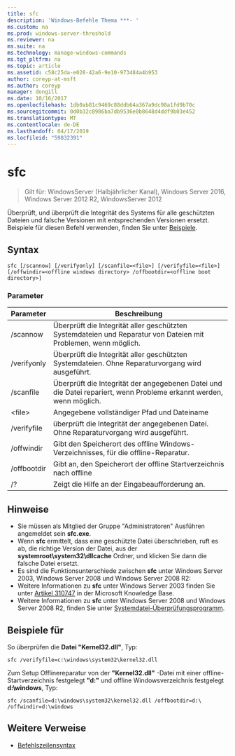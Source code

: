 ```yaml
---
title: sfc
description: 'Windows-Befehle Thema ***- '
ms.custom: na
ms.prod: windows-server-threshold
ms.reviewer: na
ms.suite: na
ms.technology: manage-windows-commands
ms.tgt_pltfrm: na
ms.topic: article
ms.assetid: c58c25da-e028-42a6-9e10-973484a4b953
author: coreyp-at-msft
ms.author: coreyp
manager: dongill
ms.date: 10/16/2017
ms.openlocfilehash: 1db0ab81c9469c88ddb64a367a9dc98a1fd9b70c
ms.sourcegitcommit: 0d0b32c8986ba7db9536e0b8648d4ddf9b03e452
ms.translationtype: MT
ms.contentlocale: de-DE
ms.lasthandoff: 04/17/2019
ms.locfileid: "59832391"
---
```

# <a name="sfc"></a>sfc

>Gilt für: WindowsServer (Halbjährlicher Kanal), Windows Server 2016, Windows Server 2012 R2, WindowsServer 2012

Überprüft, und überprüft die Integrität des Systems für alle geschützten Dateien und falsche Versionen mit entsprechenden Versionen ersetzt.
Beispiele für diesen Befehl verwenden, finden Sie unter [Beispiele](#BKMK_examples).

## <a name="syntax"></a>Syntax
```
sfc [/scannow] [/verifyonly] [/scanfile=<file>] [/verifyfile=<file>] [/offwindir=<offline windows directory> /offbootdir=<offline boot directory>]
```

### <a name="parameters"></a>Parameter
|Parameter|Beschreibung|
|-------|--------|
|/scannow|Überprüft die Integrität aller geschützten Systemdateien und Reparatur von Dateien mit Problemen, wenn möglich.|
|/verifyonly|Überprüft die Integrität aller geschützten Systemdateien. Ohne Reparaturvorgang wird ausgeführt.|
|/scanfile|Überprüft die Integrität der angegebenen Datei und die Datei repariert, wenn Probleme erkannt werden, wenn möglich.|
|\<file>|Angegebene vollständiger Pfad und Dateiname|
|/verifyfile|überprüft die Integrität der angegebenen Datei. Ohne Reparaturvorgang wird ausgeführt.|
|/offwindir|Gibt den Speicherort des offline Windows-Verzeichnisses, für die offline-Reparatur.|
|/offbootdir|Gibt an, den Speicherort der offline Startverzeichnis nach offline|
|/?|Zeigt die Hilfe an der Eingabeaufforderung an.|

## <a name="remarks"></a>Hinweise
-   Sie müssen als Mitglied der Gruppe "Administratoren" Ausführen angemeldet sein **sfc.exe**.
-   Wenn **sfc** ermittelt, dass eine geschützte Datei überschrieben, ruft es ab, die richtige Version der Datei, aus der **systemroot\system32\dllcache** Ordner, und klicken Sie dann die falsche Datei ersetzt.
-   Es sind die Funktionsunterschiede zwischen **sfc** unter Windows Server 2003, Windows Server 2008 und Windows Server 2008 R2:
-   Weitere Informationen zu **sfc** unter Windows Server 2003 finden Sie unter [Artikel 310747](https://go.microsoft.com/fwlink/?LinkId=227069) in der Microsoft Knowledge Base.
-   Weitere Informationen zu **sfc** unter Windows Server 2008 und Windows Server 2008 R2, finden Sie unter [Systemdatei-Überprüfungsprogramm](https://go.microsoft.com/fwlink/?LinkId=227071).

## <a name="BKMK_examples"></a>Beispiele für
So überprüfen die **Datei "Kernel32.dll"**, Typ:
```
sfc /verifyfile=c:\windows\system32\kernel32.dll
```
Zum Setup Offlinereparatur von der **"Kernel32.dll"** -Datei mit einer offline-Startverzeichnis festgelegt **"d:"** und offline Windowsverzeichnis festgelegt **d:\windows**, Typ:
```
sfc /scanfile=d:\windows\system32\kernel32.dll /offbootdir=d:\ /offwindir=d:\windows
```

## <a name="additional-references"></a>Weitere Verweise
-   [Befehlszeilensyntax](command-line-syntax-key.md)

